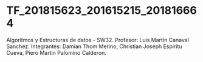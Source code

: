 # TF_201815623_201615215_201816664
Algoritmos y Estructuras de datos - SW32. 
Profesor: Luis Martin Canaval Sanchez. 
Integrantes: Damian Thom Merino, Christian Joseph Espiritu Cueva, Piero Martin Palomino Calderon.
